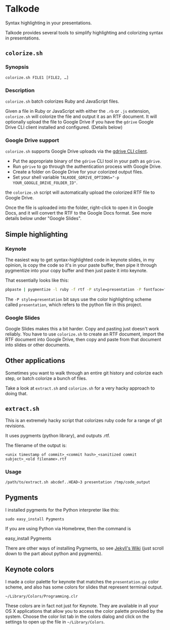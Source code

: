 # Talkode

Syntax highlighting in your presentations.

Talkode provides several tools to simplify highlighting and colorizing syntax
in presentations.

## `colorize.sh`

### Synopsis

    colorize.sh FILE1 [FILE2, …]

### Description

`colorize.sh` batch colorizes Ruby and JavaScript files.

Given a file in Ruby or JavaScript with either the `.rb` or `.js` extension,
`colorize.sh` will colorize the file and output it as an RTF document. It will
optionally upload the file to Google Drive if you have the `gdrive` Google
Drive CLI client installed and configured. (Details below)


### Google Drive support

`colorize.sh` supports Google Drive uploads via the [gdrive CLI client](https://github.com/wyncode/gdrive).

- Put the appropriate binary of the `gdrive` CLI tool in your path as `gdrive`.
- Run `gdrive` to go through the authentication process with Google Drive.
- Create a folder on Google Drive for your colorized output files.
- Set your shell variable `TALKODE_GDRIVE_OPTIONS="-p YOUR_GOOGLE_DRIVE_FOLDER_ID"`.

the `colorize.sh` script will automatically upload the colorized RTF file to Google Drive.

Once the file is uploaded into the folder, right-click to open it in Google Docs, and it will convert the RTF to the Google Docs format. See more details below under "Google Slides".


## Simple highlighting

### Keynote

The easiest way to get syntax-highlighted code in keynote slides, in my opinion,
is copy the code so it's in your paste buffer, then pipe it through pygmentize
into your copy buffer and then just paste it into keynote.

That essentially looks like this:

```bash
pbpaste | pygmentize -l ruby -f rtf -P style=presentation -P fontface="Source Code Pro" | pbcopy
```

The `-P style=presentation` bit says use the color highlighting scheme called
`presentation`, which refers to the python file in this project.

### Google Slides

Google Slides makes this a bit harder. Copy and pasting just doesn't work
reliably. You have to use `colorize.sh` to create an RTF document, import the
RTF document into Google Drive, then copy and paste from that document into
slides or other documents.

## Other applications

Sometimes you want to walk through an entire git history
and colorize each step, or batch colorize a bunch of files.

Take a look at `extract.sh` and `colorize.sh` for a very hacky approach to doing that.

## `extract.sh`

This is an extremely hacky script that colorizes ruby code for a range of git revisions.

It uses pygments (python library), and outputs .rtf.

The filename of the output is:

```plain
<unix timestamp of commit>_<commit hash>_<sanitized commit subject>_<old filename>.rtf
```

### Usage

```plain
/path/to/extract.sh abcdef..HEAD~3 presentation /tmp/code_output
```

## Pygments

I installed pygments for the Python interpreter like this:

    sudo easy_install Pygments

If you are using Python via Homebrew, then the command is

   easy_install Pygments

There are other ways of installing Pygments, so see [Jekyll's
Wiki](https://github.com/mojombo/jekyll/wiki/Install) (just scroll down to the
part about python and pygments).

## Keynote colors

I made a color palette for keynote that matches the `presentation.py`
color scheme, and also has some colors for slides that represent terminal output.

    ~/Library/Colors/Programming.clr

These colors are in fact not just for Keynote. They are available in all your
OS X applications that allow you to access the color palette provided by the
system. Choose the color list tab in the colors dialog and click on the
settings to open up the file in `~/Library/Colors`.
